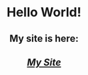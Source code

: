 
# <p align="center"> Hello World! </p>

## <p align="center"> My site is here: </p> 
## <p align="center">*<a href="https://luffinage.github.io/Home_Page.html">My Site</a>* </p> 


